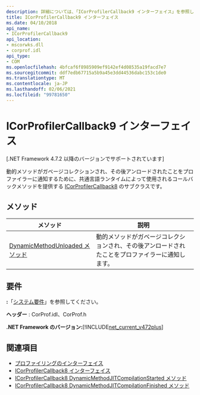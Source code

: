 ```yaml
---
description: 詳細については、「ICorProfilerCallback9 インターフェイス」を参照してください。
title: ICorProfilerCallback9 インターフェイス
ms.date: 04/10/2018
api_name:
- ICorProfilerCallback9
api_location:
- mscorwks.dll
- corprof.idl
api_type:
- COM
ms.openlocfilehash: 4bfcaf6f8985909ef9142ef4d08535a19facd7e7
ms.sourcegitcommit: ddf7edb67715a5b9a45e3dd44536dabc153c1de0
ms.translationtype: MT
ms.contentlocale: ja-JP
ms.lasthandoff: 02/06/2021
ms.locfileid: "99781650"
---
```

# <a name="icorprofilercallback9-interface"></a>ICorProfilerCallback9 インターフェイス

[.NET Framework 4.7.2 以降のバージョンでサポートされています]  

 動的メソッドがガベージコレクションされ、その後アンロードされたことをプロファイラーに通知するために、共通言語ランタイムによって使用されるコールバックメソッドを提供する [ICorProfilerCallback8](icorprofilercallback8-interface.md) のサブクラスです。  
  
## <a name="methods"></a>メソッド  
  
|メソッド|説明|  
|------------|-----------------|  
|[DynamicMethodUnloaded メソッド](ICorProfilerCallback9-dynamicmethodunloaded-method.md)|動的メソッドがガベージコレクションされ、その後アンロードされたことをプロファイラーに通知します。|  
  
## <a name="requirements"></a>要件  

 **:**「[システム要件](../../get-started/system-requirements.md)」を参照してください。  
  
 **ヘッダー** : CorProf.idl、CorProf.h  
  
**.NET Framework のバージョン:**[!INCLUDE[net_current_v472plus](../../../../includes/net-current-v472plus.md)]  

## <a name="see-also"></a>関連項目

- [プロファイリングのインターフェイス](profiling-interfaces.md)
- [ICorProfilerCallback8 インターフェイス](icorprofilercallback9-interface.md)
- [ICorProfilerCallback8 DynamicMethodJITCompilationStarted メソッド](icorprofilercallback8-dynamicmethodjitcompilationstarted-method.md)
- [ICorProfilerCallback8 DynamicMethodJITCompilationFinished メソッド](icorprofilercallback8-dynamicmethodjitcompilationfinished-method.md)
